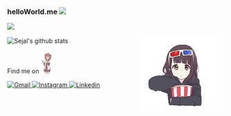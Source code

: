 ### helloWorld.me <img src="https://media.giphy.com/media/WUlplcMpOCEmTGBtBW/giphy.gif" width="30">
![](https://komarev.com/ghpvc/?username=sejalrastogi&color=47ccb3) 
<!--
**sejalrastogi/sejalrastogi** is a ✨ _special_ ✨ repository because its `README.md` (this file) appears on your GitHub profile.

Here are some ideas to get you started:

- 🔭 I’m currently working on ...
- 🌱 I’m currently learning ...
- 👯 I’m looking to collaborate on ...
- 🤔 I’m looking for help with ...
- 💬 Ask me about ...
- 📫 How to reach me: ...
- 😄 Pronouns: ...
- ⚡ Fun fact: ...
-->


![Sejal's github stats](https://github-readme-stats.vercel.app/api?username=sejalrastogi&show_icons=true&theme=prussian) <img align="right" src="https://github.com/Amchuz/Amchuz/blob/master/animegirl.gif" width="200" height="170">
        <!-- Social Links -->
        <p>Find me on  <img src="hi.gif" width="30px"></p>
        <!-- Gmail -->
        <a href="mailto:sejalrastogi111@gmail.com" target="_blank"><img alt="Gmail"
                src="https://img.shields.io/badge/-Gmail-EA4335?style=flat-square&logo=Gmail&logoColor=white">
        </a>
        <!-- Instagram -->
        <a href="https://www.instagram.com/sejal_sumi/" target="_blank"><img alt="Instagram"
                src="https://img.shields.io/badge/-Instagram-E4405F?style=flat-square&logo=Instagram&logoColor=white">
        </a>
        <!-- Linkedin -->
        <a href="https://www.linkedin.com/in/sejal-sumi-8aa7821b0/" target="_blank"><img alt="Linkedin"
                src="https://img.shields.io/badge/-Linkedin-0A66C2?style=flat-square&logo=Linkedin&logoColor=white">
        </a>
